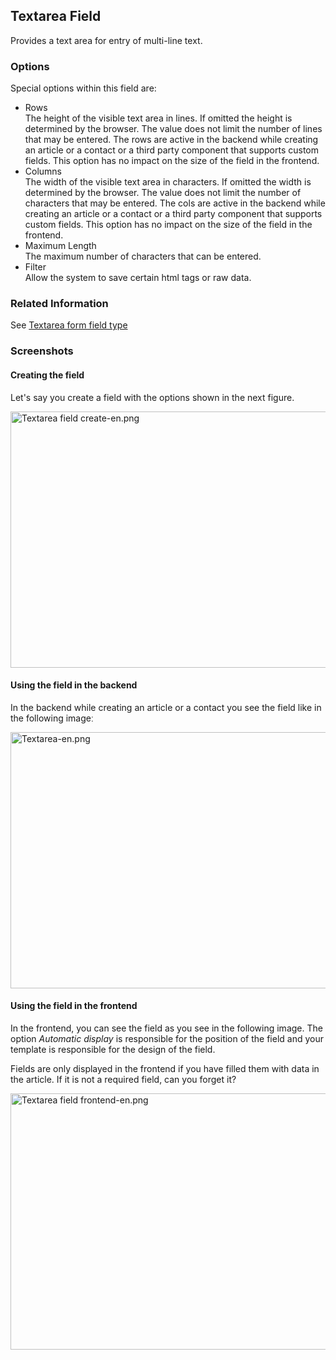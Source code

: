 <!-- Filename: J3.x:Adding_custom_fields/Textarea_Field / Display title: Adding custom fields/Textarea Field -->

## Textarea Field

Provides a text area for entry of multi-line text.

### Options

Special options within this field are:

- Rows  
  The height of the visible text area in lines. If omitted the height is
  determined by the browser. The value does not limit the number of
  lines that may be entered. The rows are active in the backend while
  creating an article or a contact or a third party component that
  supports custom fields. This option has no impact on the size of the
  field in the frontend.
- Columns  
  The width of the visible text area in characters. If omitted the width
  is determined by the browser. The value does not limit the number of
  characters that may be entered. The cols are active in the backend
  while creating an article or a contact or a third party component that
  supports custom fields. This option has no impact on the size of the
  field in the frontend.
- Maximum Length  
  The maximum number of characters that can be entered.
- Filter  
  Allow the system to save certain html tags or raw data.

### Related Information

See [Textarea form field
type](https://docs.joomla.org/Textarea_form_field_type "Special:MyLanguage/Textarea form field type")

### Screenshots

#### Creating the field

Let's say you create a field with the options shown in the next figure.

<img
src="https://docs.joomla.org/images/thumb/f/f2/Textarea_field_create-en.png/800px-Textarea_field_create-en.png"
decoding="async"
srcset="https://docs.joomla.org/images/thumb/f/f2/Textarea_field_create-en.png/1200px-Textarea_field_create-en.png 1.5x, https://docs.joomla.org/images/f/f2/Textarea_field_create-en.png 2x"
data-file-width="1291" data-file-height="661" width="800" height="410"
alt="Textarea field create-en.png" />

#### Using the field in the backend

In the backend while creating an article or a contact you see the field
like in the following imageː

<img
src="https://docs.joomla.org/images/thumb/d/dc/Textarea-en.png/800px-Textarea-en.png"
decoding="async"
srcset="https://docs.joomla.org/images/thumb/d/dc/Textarea-en.png/1200px-Textarea-en.png 1.5x, https://docs.joomla.org/images/d/dc/Textarea-en.png 2x"
data-file-width="1291" data-file-height="661" width="800" height="410"
alt="Textarea-en.png" />

#### Using the field in the frontend

In the frontend, you can see the field as you see in the following
image. The option *Automatic display* is responsible for the position of
the field and your template is responsible for the design of the
field.

Fields are only displayed in the frontend if you have filled them with
data in the article. If it is not a required field, can you forget it?

<img
src="https://docs.joomla.org/images/thumb/4/4e/Textarea_field_frontend-en.png/800px-Textarea_field_frontend-en.png"
decoding="async"
srcset="https://docs.joomla.org/images/thumb/4/4e/Textarea_field_frontend-en.png/1200px-Textarea_field_frontend-en.png 1.5x, https://docs.joomla.org/images/4/4e/Textarea_field_frontend-en.png 2x"
data-file-width="1291" data-file-height="661" width="800" height="410"
alt="Textarea field frontend-en.png" />
